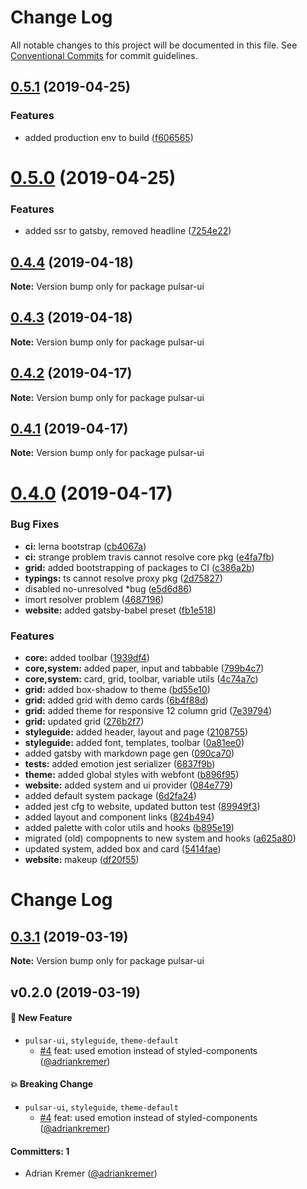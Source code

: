 # Change Log

All notable changes to this project will be documented in this file.
See [Conventional Commits](https://conventionalcommits.org) for commit guidelines.

## [0.5.1](https://github.com/adriankremer/pulsar-ui/compare/v0.5.0...v0.5.1) (2019-04-25)


### Features

* added production env to build ([f606565](https://github.com/adriankremer/pulsar-ui/commit/f606565))





# [0.5.0](https://github.com/adriankremer/pulsar-ui/compare/v0.4.4...v0.5.0) (2019-04-25)


### Features

* added ssr to gatsby, removed headline ([7254e22](https://github.com/adriankremer/pulsar-ui/commit/7254e22))





## [0.4.4](https://github.com/adriankremer/pulsar-ui/compare/v0.4.3...v0.4.4) (2019-04-18)

**Note:** Version bump only for package pulsar-ui





## [0.4.3](https://github.com/adriankremer/pulsar-ui/compare/v0.4.2...v0.4.3) (2019-04-18)

**Note:** Version bump only for package pulsar-ui





## [0.4.2](https://github.com/adriankremer/pulsar-ui/compare/v0.4.1...v0.4.2) (2019-04-17)

**Note:** Version bump only for package pulsar-ui





## [0.4.1](https://github.com/adriankremer/pulsar-ui/compare/v0.4.0...v0.4.1) (2019-04-17)

**Note:** Version bump only for package pulsar-ui





# [0.4.0](https://github.com/adriankremer/pulsar-ui/compare/v0.3.1...v0.4.0) (2019-04-17)


### Bug Fixes

* **ci:** lerna bootstrap ([cb4067a](https://github.com/adriankremer/pulsar-ui/commit/cb4067a))
* **ci:** strange problem travis cannot resolve core pkg ([e4fa7fb](https://github.com/adriankremer/pulsar-ui/commit/e4fa7fb))
* **grid:** added bootstrapping of packages to CI ([c386a2b](https://github.com/adriankremer/pulsar-ui/commit/c386a2b))
* **typings:** ts cannot resolve proxy pkg ([2d75827](https://github.com/adriankremer/pulsar-ui/commit/2d75827))
* disabled no-unresolved *bug ([e5d6d86](https://github.com/adriankremer/pulsar-ui/commit/e5d6d86))
* imort resolver problem ([4687196](https://github.com/adriankremer/pulsar-ui/commit/4687196))
* **website:** added gatsby-babel preset ([fb1e518](https://github.com/adriankremer/pulsar-ui/commit/fb1e518))


### Features

* **core:** added toolbar ([1939df4](https://github.com/adriankremer/pulsar-ui/commit/1939df4))
* **core,system:** added paper, input and tabbable ([799b4c7](https://github.com/adriankremer/pulsar-ui/commit/799b4c7))
* **core,system:** card, grid, toolbar, variable utils ([4c74a7c](https://github.com/adriankremer/pulsar-ui/commit/4c74a7c))
* **grid:** added box-shadow to theme ([bd55e10](https://github.com/adriankremer/pulsar-ui/commit/bd55e10))
* **grid:** added grid with demo cards ([6b4f88d](https://github.com/adriankremer/pulsar-ui/commit/6b4f88d))
* **grid:** added theme for responsive 12 column grid ([7e39794](https://github.com/adriankremer/pulsar-ui/commit/7e39794))
* **grid:** updated grid ([276b2f7](https://github.com/adriankremer/pulsar-ui/commit/276b2f7))
* **styleguide:** added  header, layout and page ([2108755](https://github.com/adriankremer/pulsar-ui/commit/2108755))
* **styleguide:** added font, templates, toolbar ([0a81ee0](https://github.com/adriankremer/pulsar-ui/commit/0a81ee0))
* added gatsby with markdown page gen ([090ca70](https://github.com/adriankremer/pulsar-ui/commit/090ca70))
* **tests:** added emotion jest serializer ([6837f9b](https://github.com/adriankremer/pulsar-ui/commit/6837f9b))
* **theme:** added global styles with webfont ([b896f95](https://github.com/adriankremer/pulsar-ui/commit/b896f95))
* **website:** added system and ui provider ([084e779](https://github.com/adriankremer/pulsar-ui/commit/084e779))
* added default system package ([6d2fa24](https://github.com/adriankremer/pulsar-ui/commit/6d2fa24))
* added jest cfg to website, updated button test ([89949f3](https://github.com/adriankremer/pulsar-ui/commit/89949f3))
* added layout and component links ([824b494](https://github.com/adriankremer/pulsar-ui/commit/824b494))
* added palette with color utils and hooks ([b895e19](https://github.com/adriankremer/pulsar-ui/commit/b895e19))
* migrated (old) compopnents to new system and hooks ([a625a80](https://github.com/adriankremer/pulsar-ui/commit/a625a80))
* updated system, added box and card ([5414fae](https://github.com/adriankremer/pulsar-ui/commit/5414fae))
* **website:** makeup ([df20f55](https://github.com/adriankremer/pulsar-ui/commit/df20f55))





# Change Log

## [0.3.1](https://github.com/adriankremer/pulsar-ui/compare/v0.2.0...v0.3.1) (2019-03-19)

**Note:** Version bump only for package pulsar-ui

## v0.2.0 (2019-03-19)

#### :rocket: New Feature
* `pulsar-ui`, `styleguide`, `theme-default`
  * [#4](https://github.com/adriankremer/pulsar-ui/pull/4) feat: used emotion instead of styled-components ([@adriankremer](https://github.com/adriankremer))

#### :boom: Breaking Change
* `pulsar-ui`, `styleguide`, `theme-default`
  * [#4](https://github.com/adriankremer/pulsar-ui/pull/4) feat: used emotion instead of styled-components ([@adriankremer](https://github.com/adriankremer))

#### Committers: 1
- Adrian Kremer ([@adriankremer](https://github.com/adriankremer))
